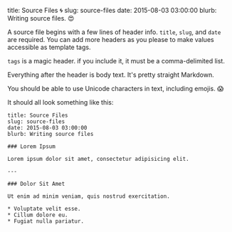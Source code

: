 title: Source Files 🌀
slug: source-files
date: 2015-08-03 03:00:00
blurb: Writing source files. 😍

A source file begins with a few lines of header info. `title`, `slug`, and `date` are required. You can add more headers as you please to make values accessible as template tags.

`tags` is a magic header. if you include it, it must be a comma-delimited list.

Everything after the header is body text. It's pretty straight Markdown.

You should be able to use Unicode characters in text, including emojis. 😱

It should all look something like this:

    title: Source Files
    slug: source-files
    date: 2015-08-03 03:00:00
    blurb: Writing source files

    ### Lorem Ipsum

    Lorem ipsum dolor sit amet, consectetur adipisicing elit.

    ---
    
    ### Dolor Sit Amet

    Ut enim ad minim veniam, quis nostrud exercitation.

    * Voluptate velit esse.
    * Cillum dolore eu.
    * Fugiat nulla pariatur.


